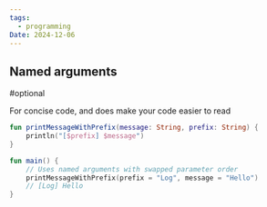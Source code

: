 ```yaml
---
tags:
  - programming
Date: 2024-12-06
---
```

## Named arguments

#optional

For concise code, and does make your code easier to read

```kotlin
fun printMessageWithPrefix(message: String, prefix: String) {
    println("[$prefix] $message")
}

fun main() {
    // Uses named arguments with swapped parameter order
    printMessageWithPrefix(prefix = "Log", message = "Hello")
    // [Log] Hello
}
```

